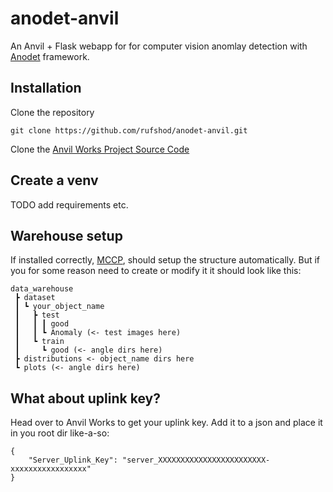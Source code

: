 # anodet-anvil
An Anvil + Flask webapp for for computer vision anomlay detection with [Anodet](https://github.com/OpenAOI/anodet) framework.

## Installation

Clone the repository
```
git clone https://github.com/rufshod/anodet-anvil.git
```

Clone the <a href="https://anvil.works/build#clone:JT6SCPFZFHLBPZ6K=SDLUIZFY3TF7DKYEMR2HJWDA|YZFAF3UQ2TEZDHTQ=DUSY6UWZ2WDCVXNUJYFEU6NW|5IMMJBKGCSO6YGHB=K2QYA32ANY6JM6L3SQVCNJWH">Anvil Works Project Source Code</a>


## Create a venv
TODO add requirements etc.

## Warehouse setup

If installed correctly, [MCCP](https//github.com/wlinds/mccp), should setup the structure automatically. But if you for some reason need to create or modify it it should look like this:

```
data_warehouse
 ┣ dataset
 ┃ ┗ your_object_name
 ┃   ┣ test
 ┃   ┃ ┃ good 
 ┃   ┃ ┗ Anomaly (<- test images here)
 ┃   ┗ train
 ┃     ┗ good (<- angle dirs here)
 ┣ distributions <- object_name dirs here
 ┗ plots (<- angle dirs here)
```


## What about uplink key?

Head over to Anvil Works to get your uplink key. Add it to a json and place it in you root dir like-a-so:
```
{
    "Server_Uplink_Key": "server_XXXXXXXXXXXXXXXXXXXXXXXX-xxxxxxxxxxxxxxxxx"
}
```